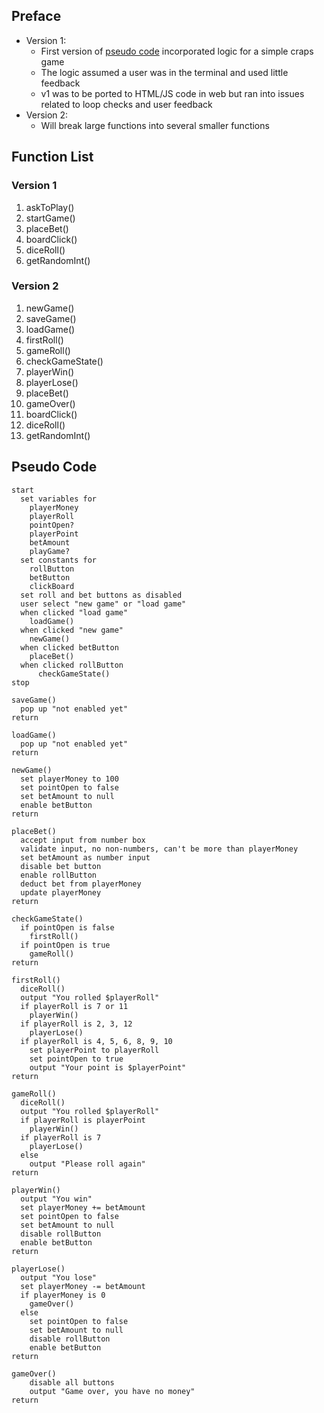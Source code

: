## Preface

- Version 1:
    - First version of [pseudo code](craps_game_pseudo_v1.md) incorporated logic for a simple craps game
    - The logic assumed a user was in the terminal and used little feedback
    - v1 was to be ported to HTML/JS code in web but ran into issues related to loop checks and user feedback
- Version 2:
    - Will break large functions into several smaller functions

## Function List

### Version 1

1. askToPlay()
1. startGame()
1. placeBet()
1. boardClick()
1. diceRoll()
1. getRandomInt()

### Version 2

1. newGame()
1. saveGame()
1. loadGame()
1. firstRoll()
1. gameRoll()
1. checkGameState()
1. playerWin()
1. playerLose()
1. placeBet()
1. gameOver()
1. boardClick()
1. diceRoll()
1. getRandomInt()

## Pseudo Code

```
start
  set variables for
    playerMoney
    playerRoll
    pointOpen?
    playerPoint
    betAmount
    playGame?
  set constants for
    rollButton
    betButton
    clickBoard
  set roll and bet buttons as disabled
  user select "new game" or "load game"
  when clicked "load game"
    loadGame()
  when clicked "new game"
    newGame()
  when clicked betButton
    placeBet()
  when clicked rollButton
      checkGameState()
stop

saveGame()
  pop up "not enabled yet"
return

loadGame()
  pop up "not enabled yet"
return

newGame()
  set playerMoney to 100
  set pointOpen to false
  set betAmount to null
  enable betButton
return

placeBet()
  accept input from number box 
  validate input, no non-numbers, can't be more than playerMoney
  set betAmount as number input
  disable bet button
  enable rollButton
  deduct bet from playerMoney
  update playerMoney
return

checkGameState()
  if pointOpen is false
    firstRoll()
  if pointOpen is true
    gameRoll()
return

firstRoll()
  diceRoll()
  output "You rolled $playerRoll"
  if playerRoll is 7 or 11
    playerWin()
  if playerRoll is 2, 3, 12
    playerLose()
  if playerRoll is 4, 5, 6, 8, 9, 10
    set playerPoint to playerRoll
    set pointOpen to true
    output "Your point is $playerPoint"
return

gameRoll()
  diceRoll()
  output "You rolled $playerRoll"
  if playerRoll is playerPoint
    playerWin()
  if playerRoll is 7
    playerLose()
  else
    output "Please roll again"
return

playerWin()
  output "You win"
  set playerMoney += betAmount
  set pointOpen to false
  set betAmount to null
  disable rollButton
  enable betButton
return

playerLose()
  output "You lose"
  set playerMoney -= betAmount
  if playerMoney is 0
    gameOver()
  else
    set pointOpen to false
    set betAmount to null
    disable rollButton
    enable betButton
return

gameOver()
    disable all buttons
    output "Game over, you have no money"
return
```
